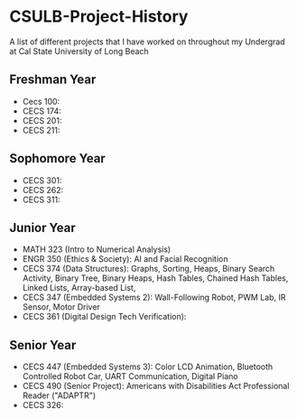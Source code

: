 # CSULB-Project-History
A list of different projects that I have worked on throughout my Undergrad at Cal State University of Long Beach

## Freshman Year
* Cecs 100:
* CECS 174: 
* CECS 201:
* CECS 211:

## Sophomore Year
* CECS 301:
* CECS 262:
* CECS 311: 

## Junior Year
* MATH 323 (Intro to Numerical Analysis)
* ENGR 350 (Ethics & Society): AI and Facial Recognition
* CECS 374 (Data Structures): Graphs, Sorting, Heaps, Binary Search Activity, Binary Tree, Binary Heaps, Hash Tables, Chained Hash Tables, Linked Lists, Array-based List,
* CECS 347 (Embedded Systems 2): Wall-Following Robot, PWM Lab, IR Sensor, Motor Driver
* CECS 361 (Digital Design Tech Verification): 

## Senior Year
* CECS 447 (Embedded Systems 3): Color LCD Animation, Bluetooth Controlled Robot Car, UART Communication, Digital Piano
* CECS 490 (Senior Project): Americans with Disabilities Act Professional Reader ("ADAPTR")
* CECS 326:
